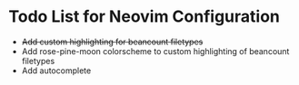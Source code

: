 # Todo List for Neovim Configuration

- ~~Add custom highlighting for beancount filetypes~~
- Add rose-pine-moon colorscheme to custom highlighting of beancount filetypes
- Add autocomplete
